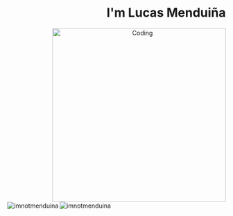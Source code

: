 <h1 align="right">I'm Lucas Menduiña</h1>

<div align="center">
  <img align="right" width="400px" alt="Coding" width="400" src="https://media2.giphy.com/media/l41JU9pUyosHzWyuQ/giphy.gif?cid=ecf05e470bjav7ro4n4hwjfotu0s81adhgxmshq5avzyb48f&ep=v1_gifs_search&rid=giphy.gif&ct=g">	

<p><img align="left" src="https://github-readme-streak-stats.herokuapp.com/?user=imnotmenduina&theme=highcontrast" alt="imnotmenduina" />
</p>
</br>
<p><img  align="left" src="https://github-readme-stats.vercel.app/api/top-langs?username=imnotmenduina&show_icons=true&theme=highcontrast&locale=en&layout=compact" alt="imnotmenduina" />
</p>

</div>
